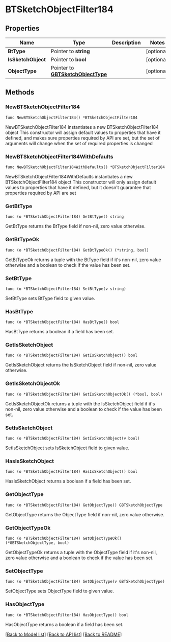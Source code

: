 # BTSketchObjectFilter184

## Properties

Name | Type | Description | Notes
------------ | ------------- | ------------- | -------------
**BtType** | Pointer to **string** |  | [optional] 
**IsSketchObject** | Pointer to **bool** |  | [optional] 
**ObjectType** | Pointer to [**GBTSketchObjectType**](GBTSketchObjectType.md) |  | [optional] 

## Methods

### NewBTSketchObjectFilter184

`func NewBTSketchObjectFilter184() *BTSketchObjectFilter184`

NewBTSketchObjectFilter184 instantiates a new BTSketchObjectFilter184 object
This constructor will assign default values to properties that have it defined,
and makes sure properties required by API are set, but the set of arguments
will change when the set of required properties is changed

### NewBTSketchObjectFilter184WithDefaults

`func NewBTSketchObjectFilter184WithDefaults() *BTSketchObjectFilter184`

NewBTSketchObjectFilter184WithDefaults instantiates a new BTSketchObjectFilter184 object
This constructor will only assign default values to properties that have it defined,
but it doesn't guarantee that properties required by API are set

### GetBtType

`func (o *BTSketchObjectFilter184) GetBtType() string`

GetBtType returns the BtType field if non-nil, zero value otherwise.

### GetBtTypeOk

`func (o *BTSketchObjectFilter184) GetBtTypeOk() (*string, bool)`

GetBtTypeOk returns a tuple with the BtType field if it's non-nil, zero value otherwise
and a boolean to check if the value has been set.

### SetBtType

`func (o *BTSketchObjectFilter184) SetBtType(v string)`

SetBtType sets BtType field to given value.

### HasBtType

`func (o *BTSketchObjectFilter184) HasBtType() bool`

HasBtType returns a boolean if a field has been set.

### GetIsSketchObject

`func (o *BTSketchObjectFilter184) GetIsSketchObject() bool`

GetIsSketchObject returns the IsSketchObject field if non-nil, zero value otherwise.

### GetIsSketchObjectOk

`func (o *BTSketchObjectFilter184) GetIsSketchObjectOk() (*bool, bool)`

GetIsSketchObjectOk returns a tuple with the IsSketchObject field if it's non-nil, zero value otherwise
and a boolean to check if the value has been set.

### SetIsSketchObject

`func (o *BTSketchObjectFilter184) SetIsSketchObject(v bool)`

SetIsSketchObject sets IsSketchObject field to given value.

### HasIsSketchObject

`func (o *BTSketchObjectFilter184) HasIsSketchObject() bool`

HasIsSketchObject returns a boolean if a field has been set.

### GetObjectType

`func (o *BTSketchObjectFilter184) GetObjectType() GBTSketchObjectType`

GetObjectType returns the ObjectType field if non-nil, zero value otherwise.

### GetObjectTypeOk

`func (o *BTSketchObjectFilter184) GetObjectTypeOk() (*GBTSketchObjectType, bool)`

GetObjectTypeOk returns a tuple with the ObjectType field if it's non-nil, zero value otherwise
and a boolean to check if the value has been set.

### SetObjectType

`func (o *BTSketchObjectFilter184) SetObjectType(v GBTSketchObjectType)`

SetObjectType sets ObjectType field to given value.

### HasObjectType

`func (o *BTSketchObjectFilter184) HasObjectType() bool`

HasObjectType returns a boolean if a field has been set.


[[Back to Model list]](../README.md#documentation-for-models) [[Back to API list]](../README.md#documentation-for-api-endpoints) [[Back to README]](../README.md)


